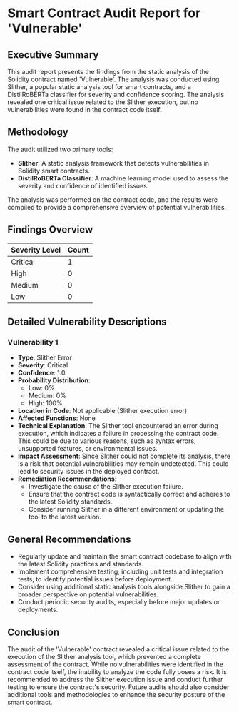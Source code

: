 # Smart Contract Audit Report for 'Vulnerable'

## Executive Summary
This audit report presents the findings from the static analysis of the Solidity contract named 'Vulnerable'. The analysis was conducted using Slither, a popular static analysis tool for smart contracts, and a DistilRoBERTa classifier for severity and confidence scoring. The analysis revealed one critical issue related to the Slither execution, but no vulnerabilities were found in the contract code itself. 

## Methodology
The audit utilized two primary tools:
- **Slither**: A static analysis framework that detects vulnerabilities in Solidity smart contracts.
- **DistilRoBERTa Classifier**: A machine learning model used to assess the severity and confidence of identified issues.

The analysis was performed on the contract code, and the results were compiled to provide a comprehensive overview of potential vulnerabilities.

## Findings Overview
| Severity Level | Count |
|----------------|-------|
| Critical       | 1     |
| High           | 0     |
| Medium         | 0     |
| Low            | 0     |

## Detailed Vulnerability Descriptions

### Vulnerability 1
- **Type**: Slither Error
- **Severity**: Critical
- **Confidence**: 1.0
- **Probability Distribution**:
  - Low: 0%
  - Medium: 0%
  - High: 100%
- **Location in Code**: Not applicable (Slither execution error)
- **Affected Functions**: None
- **Technical Explanation**: The Slither tool encountered an error during execution, which indicates a failure in processing the contract code. This could be due to various reasons, such as syntax errors, unsupported features, or environmental issues.
- **Impact Assessment**: Since Slither could not complete its analysis, there is a risk that potential vulnerabilities may remain undetected. This could lead to security issues in the deployed contract.
- **Remediation Recommendations**: 
  - Investigate the cause of the Slither execution failure. 
  - Ensure that the contract code is syntactically correct and adheres to the latest Solidity standards.
  - Consider running Slither in a different environment or updating the tool to the latest version.

## General Recommendations
- Regularly update and maintain the smart contract codebase to align with the latest Solidity practices and standards.
- Implement comprehensive testing, including unit tests and integration tests, to identify potential issues before deployment.
- Consider using additional static analysis tools alongside Slither to gain a broader perspective on potential vulnerabilities.
- Conduct periodic security audits, especially before major updates or deployments.

## Conclusion
The audit of the 'Vulnerable' contract revealed a critical issue related to the execution of the Slither analysis tool, which prevented a complete assessment of the contract. While no vulnerabilities were identified in the contract code itself, the inability to analyze the code fully poses a risk. It is recommended to address the Slither execution issue and conduct further testing to ensure the contract's security. Future audits should also consider additional tools and methodologies to enhance the security posture of the smart contract.